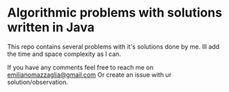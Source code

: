 # Algorithmic problems with solutions written in Java

This repo contains several problems with it's solutions done by me. 
Ill add the time and space complexity as I can.

If you have any comments feel free to reach me on emilianomazzaglia@gmail.com
Or create an issue with ur solution/observation.

